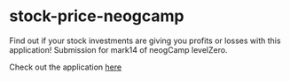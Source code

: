 # stock-price-neogcamp
Find out if your stock investments are giving you profits or losses with this application! Submission for mark14 of neogCamp levelZero.


Check out the application [here](https://wheres-my-stonks.netlify.app/)
